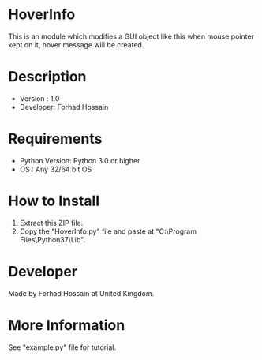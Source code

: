 HoverInfo
===========
This is an module which modifies a GUI object like this when mouse pointer kept on it, hover message will be created.

Description
============
* Version  : 1.0
* Developer: Forhad Hossain 

Requirements
=============
* Python Version: Python 3.0 or higher 
* OS            : Any 32/64 bit OS

How to Install
===============
1. Extract this ZIP file.
2. Copy the "HoverInfo.py" file and paste at "C:\Program Files\Python37\Lib".

Developer
==========
Made by Forhad Hossain at United Kingdom.

More Information
=================
See "example.py" file for tutorial.
